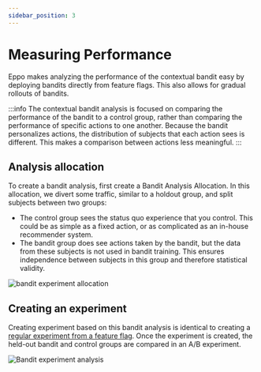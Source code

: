 ```yaml
---
sidebar_position: 3
---
```

# Measuring Performance

Eppo makes analyzing the performance of the contextual bandit easy by deploying bandits directly from feature flags. This also allows for gradual rollouts of bandits.

:::info 
The contextual bandit analysis is focused on comparing the performance of the bandit to a control group,
rather than comparing the performance of specific actions to one another.
Because the bandit personalizes actions, the distribution of subjects that each action sees is different. 
This makes a comparison between actions less meaningful.
:::

## Analysis allocation

To create a bandit analysis, first create a Bandit Analysis Allocation.
In this allocation, we divert some traffic, similar to a holdout group, and split subjects between two groups:
- The control group sees the status quo experience that you control. This could be as simple as a fixed action, or as complicated as an in-house recommender system.
- The bandit group does see actions taken by the bandit, but the data from these subjects is not used in bandit training. This ensures independence between subjects in this group and therefore statistical validity.

![bandit experiment allocation](/img/contextual-bandits/bandit-experiment-allocation.png)

## Creating an experiment

Creating experiment based on this bandit analysis is identical to creating a [regular experiment from a feature flag](/feature-flagging/experiment-assignment).
Once the experiment is created, the held-out bandit and control groups are compared in an A/B experiment.

![Bandit experiment analysis](/img/contextual-bandits/bandit-analysis.png)


